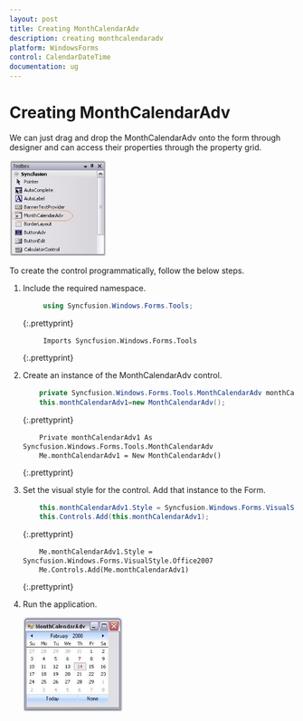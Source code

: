 ```yaml
---
layout: post
title: Creating MonthCalendarAdv
description: creating monthcalendaradv
platform: WindowsForms
control: CalendarDateTime
documentation: ug
---
```

# Creating MonthCalendarAdv

We can just drag and drop the MonthCalendarAdv onto the form through designer and can access their properties through the property grid. 

![](CalendarDateTime_images/Overview_img133.jpeg) 



To create the control programmatically, follow the below steps.

1. Include the required namespace.
    
   ~~~ cs
		using Syncfusion.Windows.Forms.Tools;
   ~~~
   {:.prettyprint}
   
   ~~~ vbnet
		Imports Syncfusion.Windows.Forms.Tools
   ~~~
   {:.prettyprint}



2. Create an instance of the MonthCalendarAdv control. 
   
   ~~~ cs
	   private Syncfusion.Windows.Forms.Tools.MonthCalendarAdv monthCalendarAdv1;
	   this.monthCalendarAdv1=new MonthCalendarAdv();
   ~~~
   {:.prettyprint}
   
   ~~~ vbnet
	   Private monthCalendarAdv1 As Syncfusion.Windows.Forms.Tools.MonthCalendarAdv
	   Me.monthCalendarAdv1 = New MonthCalendarAdv()
   ~~~
   {:.prettyprint}



3. Set the visual style for the control. Add that instance to the Form.

   ~~~ cs
	   this.monthCalendarAdv1.Style = Syncfusion.Windows.Forms.VisualStyle.Office2007;
	   this.Controls.Add(this.monthCalendarAdv1);
   ~~~
   {:.prettyprint}
   
   ~~~ vbnet
	   Me.monthCalendarAdv1.Style = Syncfusion.Windows.Forms.VisualStyle.Office2007
	   Me.Controls.Add(Me.monthCalendarAdv1)
   ~~~
   {:.prettyprint}



4. Run the application.

   ![](CalendarDateTime_images/Overview_img134.jpeg) 

  



